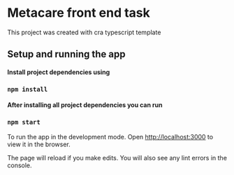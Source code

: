 # Metacare front end task

This project was created with cra typescript template

## Setup and running the app

#### Install project dependencies using

### `npm install`

#### After installing all project dependencies you can run

### `npm start`

To run the app in the development mode.
Open [http://localhost:3000](http://localhost:3000) to view it in the browser.

The page will reload if you make edits.
You will also see any lint errors in the console.
